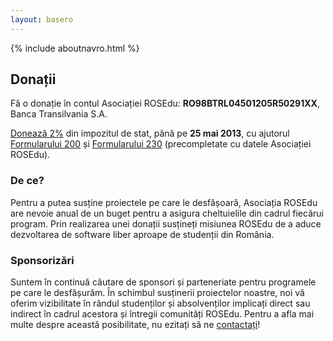 ```yaml
---
layout: basero
---
```


{% include aboutnavro.html %}

## Donații

Fă o donație în contul Asociației ROSEdu: **RO98BTRL04501205R50291XX**, Banca Transilvania S.A.

[Donează 2%](http://doilasuta.ro/) din impozitul de stat, până pe **25 mai 2013**,
cu ajutorul [Formularului 200]({{site.basepath}}files/Decl_200_ROSEdu.pdf) și
[Formularului 230]({{site.basepath}}files/Decl_230_ROSEDu.pdf)
(precompletate cu datele Asociației ROSEdu).


### De ce?

Pentru a putea susține proiectele pe care le desfășoară, Asociația ROSEdu are
nevoie anual de un buget pentru a asigura cheltuielile din cadrul fiecărui
program. Prin realizarea unei donații susțineți misiunea ROSEdu de a aduce
dezvoltarea de software liber aproape de studenții din România.

### Sponsorizări

Suntem în continuă căutare de sponsori și parteneriate pentru programele pe
care le desfășurăm. În schimbul susținerii proiectelor noastre, noi vă oferim
vizibilitate în rândul studenților și absolvenților implicați direct sau
indirect în cadrul acestora și întregii comunități ROSEdu. Pentru a afla mai
multe despre această posibilitate, nu ezitați să ne
[contactați]({{site.basepath}}ro/contact)!
